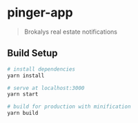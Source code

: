 # pinger-app

> Brokalys real estate notifications

## Build Setup

```bash
# install dependencies
yarn install

# serve at localhost:3000
yarn start

# build for production with minification
yarn build
```
